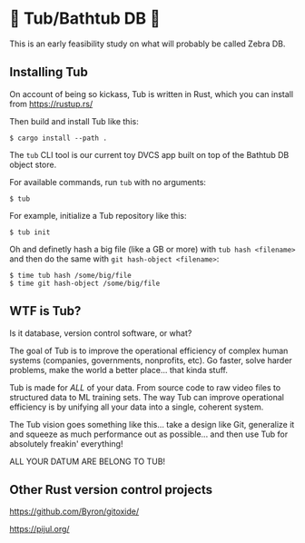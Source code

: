 # 🛁 Tub/Bathtub DB 🛁

This is an early feasibility study on what will probably be called Zebra DB.

## Installing Tub

On account of being so kickass, Tub is written in Rust, which you can install
from https://rustup.rs/

Then build and install Tub like this:

    $ cargo install --path .

The `tub` CLI tool is our current toy DVCS app built on top of the Bathtub DB
object store.

For available commands, run `tub` with no arguments:

    $ tub

For example, initialize a Tub repository like this:

    $ tub init

Oh and definetly hash a big file (like a GB or more) with `tub hash <filename>`
and then do the same with `git hash-object <filename>`:

    $ time tub hash /some/big/file
    $ time git hash-object /some/big/file

## WTF is Tub?

Is it database, version control software, or what?

The goal of Tub is to improve the operational efficiency of complex human
systems (companies, governments, nonprofits, etc).  Go faster, solve harder
problems, make the world a better place... that kinda stuff.

Tub is made for *ALL* of your data.  From source code to raw video files to
structured data to ML training sets.  The way Tub can improve operational
efficiency is by unifying all your data into a single, coherent system.

The Tub vision goes something like this... take a design like Git, generalize it
and squeeze as much performance out as possible... and then use Tub for
absolutely freakin' everything!

ALL YOUR DATUM ARE BELONG TO TUB!


## Other Rust version control projects

https://github.com/Byron/gitoxide/

https://pijul.org/

